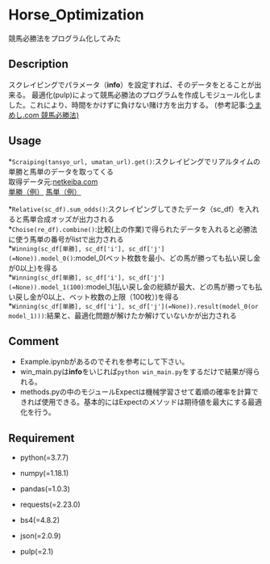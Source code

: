 # Horse_Optimization

競馬必勝法をプログラム化してみた

## Description

スクレイピングでパラメータ（**info**）を設定すれば、そのデータをとることが出来る。
最適化(pulp)によって競馬必勝法のプログラムを作成しモジュール化しました。これにより、時間をかけずに負けない賭け方を出力する。
(参考記事:<a href="https://www.umameshi.com/info/0011.html">うまめし.com 競馬必勝法)</a> 

## Usage

*```Scraiping(tansyo_url, umatan_url).get()```:スクレイピングでリアルタイムの単勝と馬単のデータを取ってくる  
取得データ元:<a href="https://www.netkeiba.com/">netkeiba.com</a>     
<a href="https://nar.netkeiba.com/odds/index.html?type=b1&race_id=202036062202&rf=shutuba_submenu">単勝（例）</a> 
<a href="https://nar.netkeiba.com/odds/index.html?type=b6&race_id=202036062202&housiki=c0&rf=shutuba_submenu">馬単（例）</a> 
    
*```Relative(sc_df).sum_odds()```:スクレイピングしてきたデータ（sc_df）を入れると馬単合成オッズが出力される  
*```Choise(re_df).combine()```:比較(上の作業)で得られたデータを入れると必勝法に使う馬単の番号がlistで出力される  
*```Winning(sc_df[単勝], sc_df['i'], sc_df['j'](=None)).model_0()```:model_0(ベット枚数を最小、どの馬が勝っても払い戻し金が0以上)を得る  
*```Winning(sc_df[単勝], sc_df['i'], sc_df['j'](=None)).model_1(100)```:model_1(払い戻し金の総額が最大、どの馬が勝っても払い戻し金が0以上、ベット枚数の上限（100枚）)を得る  
*```Winning(sc_df[単勝], sc_df['i'], sc_df['j'](=None)).result(model_0(or model_1)))```:結果と、最適化問題が解けたか解けていないかが出力される 

## Comment

- Example.ipynbがあるのでそれを参考にして下さい。
- win_main.pyは**info**をいじれば```python win_main.py```をするだけで結果が得られる。
- methods.pyの中のモジュールExpectは機械学習させて着順の確率を計算できれば使用できる。基本的にはExpectのメソッドは期待値を最大にする最適化を行う。

## Requirement

- python(=3.7.7)
  
- numpy(=1.18.1)  
- pandas(=1.0.3)  
- requests(=2.23.0)  
- bs4(=4.8.2)  
- json(=2.0.9)  
- pulp(=2.1)  


